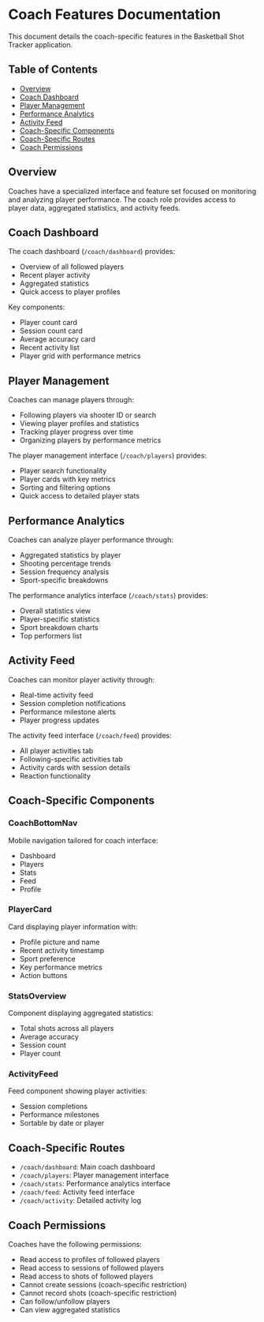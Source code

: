 # Coach Features Documentation

This document details the coach-specific features in the Basketball Shot Tracker application.

## Table of Contents

- [Overview](#overview)
- [Coach Dashboard](#coach-dashboard)
- [Player Management](#player-management)
- [Performance Analytics](#performance-analytics)
- [Activity Feed](#activity-feed)
- [Coach-Specific Components](#coach-specific-components)
- [Coach-Specific Routes](#coach-specific-routes)
- [Coach Permissions](#coach-permissions)

## Overview

Coaches have a specialized interface and feature set focused on monitoring and analyzing player performance. The coach role provides access to player data, aggregated statistics, and activity feeds.

## Coach Dashboard

The coach dashboard (`/coach/dashboard`) provides:

- Overview of all followed players
- Recent player activity
- Aggregated statistics
- Quick access to player profiles

Key components:

- Player count card
- Session count card
- Average accuracy card
- Recent activity list
- Player grid with performance metrics

## Player Management

Coaches can manage players through:

- Following players via shooter ID or search
- Viewing player profiles and statistics
- Tracking player progress over time
- Organizing players by performance metrics

The player management interface (`/coach/players`) provides:

- Player search functionality
- Player cards with key metrics
- Sorting and filtering options
- Quick access to detailed player stats

## Performance Analytics

Coaches can analyze player performance through:

- Aggregated statistics by player
- Shooting percentage trends
- Session frequency analysis
- Sport-specific breakdowns

The performance analytics interface (`/coach/stats`) provides:

- Overall statistics view
- Player-specific statistics
- Sport breakdown charts
- Top performers list

## Activity Feed

Coaches can monitor player activity through:

- Real-time activity feed
- Session completion notifications
- Performance milestone alerts
- Player progress updates

The activity feed interface (`/coach/feed`) provides:

- All player activities tab
- Following-specific activities tab
- Activity cards with session details
- Reaction functionality

## Coach-Specific Components

### CoachBottomNav

Mobile navigation tailored for coach interface:

- Dashboard
- Players
- Stats
- Feed
- Profile

### PlayerCard

Card displaying player information with:

- Profile picture and name
- Recent activity timestamp
- Sport preference
- Key performance metrics
- Action buttons

### StatsOverview

Component displaying aggregated statistics:

- Total shots across all players
- Average accuracy
- Session count
- Player count

### ActivityFeed

Feed component showing player activities:

- Session completions
- Performance milestones
- Sortable by date or player

## Coach-Specific Routes

- `/coach/dashboard`: Main coach dashboard
- `/coach/players`: Player management interface
- `/coach/stats`: Performance analytics interface
- `/coach/feed`: Activity feed interface
- `/coach/activity`: Detailed activity log

## Coach Permissions

Coaches have the following permissions:

- Read access to profiles of followed players
- Read access to sessions of followed players
- Read access to shots of followed players
- Cannot create sessions (coach-specific restriction)
- Cannot record shots (coach-specific restriction)
- Can follow/unfollow players
- Can view aggregated statistics
